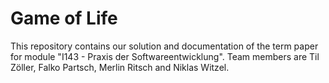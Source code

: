 # Game of Life
This repository contains our solution and documentation of the term paper for module "I143 - Praxis der Softwareentwicklung". Team members are Til Zöller, Falko Partsch, Merlin Ritsch and Niklas Witzel.